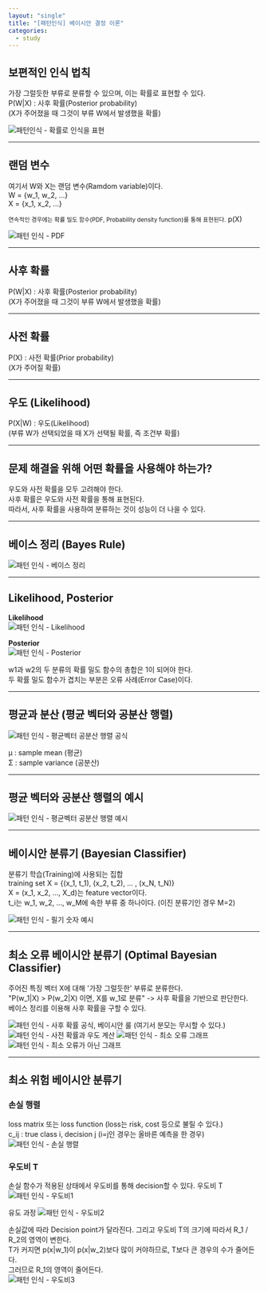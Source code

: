 ```yaml
---
layout: "single"
title: "[패턴인식] 베이시안 결정 이론"
categories:
  - study
---
```


## 보편적인 인식 법칙
가장 그럴듯한 부류로 분류할 수 있으며, 이는 확률로 표현할 수 있다.  
P(W|X) : 사후 확률(Posterior probability)  
(X가 주어졌을 때 그것이 부류 W에서 발생했을 확률)

<img src="/assets/images/bayesianRule (1).png" alt="패턴인식 - 확률로 인식을 표현">

---

## 랜덤 변수
여기서 W와 X는 랜덤 변수(Ramdom variable)이다.  
W = {w_1, w_2, ...}  
X = {x_1, x_2, ...}

<span style="font-size: smaller;">연속적인 경우에는 확률 밀도 함수(PDF, Probability density function)를 통해 표현된다.</span>
p(X)

<img src="/assets/images/bayesianRule (2).png" alt="패턴 인식 - PDF">

---

## 사후 확률
P(W|X) : 사후 확률(Posterior probability)  
(X가 주어졌을 때 그것이 부류 W에서 발생했을 확률)

---

## 사전 확률
P(X) : 사전 확률(Prior probability)  
(X가 주어질 확률)

---

## 우도 (Likelihood)
P(X|W) : 우도(Likelihood)  
(부류 W가 선택되었을 때 X가 선택될 확률, 즉 조건부 확률)

---

## 문제 해결을 위해 어떤 확률을 사용해야 하는가?
우도와 사전 확률을 모두 고려해야 한다.  
사후 확률은 우도와 사전 확률을 통해 표현된다.  
따라서, 사후 확률을 사용하여 분류하는 것이 성능이 더 나을 수 있다.

---

## 베이스 정리 (Bayes Rule)

<img src="/assets/images/bayesianRule (3).png" alt="패턴 인식 - 베이스 정리">

---

## Likelihood, Posterior

**Likelihood**  
<img src="/assets/images/bayesianRule (4).png" alt="패턴 인식 - Likelihood">

**Posterior**  
<img src="/assets/images/bayesianRule (5).png" alt="패턴 인식 - Posterior">

w1과 w2의 두 분류의 확률 밀도 함수의 총합은 1이 되어야 한다.  
두 확률 밀도 함수가 겹치는 부분은 오류 사례(Error Case)이다.

---

## 평균과 분산 (평균 벡터와 공분산 행렬)

<img src="/assets/images/bayesianRule (6).png" alt="패턴 인식 - 평균벡터 공분산 행렬 공식">

μ : sample mean (평균)  
Σ : sample variance (공분산)

---

## 평균 벡터와 공분산 행렬의 예시

<img src="/assets/images/bayesianRule (7).png" alt="패턴 인식 - 평균벡터 공분산 행렬 예시">

---

## 베이시안 분류기 (Bayesian Classifier)

분류기 학습(Training)에 사용되는 집합  
training set X = {(x_1, t_1), (x_2, t_2), ... , (x_N, t_N)}  
X = (x_1, x_2, ..., X_d)는 feature vector이다.  
t_i는 w_1, w_2, ..., w_M에 속한 부류 중 하나이다. (이진 분류기인 경우 M=2)

<img src="/assets/images/bayesianRule (8).png" alt="패턴 인식 - 필기 숫자 예시">

---

## 최소 오류 베이시안 분류기 (Optimal Bayesian Classifier)

주어진 특징 벡터 X에 대해 '가장 그럴듯한' 부류로 분류한다.  
"P(w_1|X) > P(w_2|X) 이면, X를 w_1로 분류" -> 사후 확률을 기반으로 판단한다.  
베이스 정리를 이용해 사후 확률을 구할 수 있다.

<img src="/assets/images/bayesianRule (9).png" alt="패턴 인식 - 사후 확률 공식, 베이시안 룰">  
(여기서 분모는 무시할 수 있다.)

<img src="/assets/images/bayesianRule (10).png" alt="패턴 인식 - 사전 확률과 우도 계산">

<img src="/assets/images/bayesianRule (11).png" alt="패턴 인식 - 최소 오류 그래프">

<img src="/assets/images/bayesianRule (12).png" alt="패턴 인식 - 최소 오류가 아닌 그래프">

---

## 최소 위험 베이시안 분류기
### 손실 행렬 
loss matrix 또는 loss function (loss는 risk, cost 등으로 불릴 수 있다.)  
c_ij : true class i, decision j (i=j인 경우는 올바른 예측을 한 경우)  
<img src="/assets/images/bayesianRule (13).png" alt="패턴 인식 - 손실 행렬">

### 우도비 T
손실 함수가 적용된 상태에서 우도비를 통해 decision할 수 있다. 
우도비 T
<img src="/assets/images/bayesianRule (14).png" alt="패턴 인식 - 우도비1">

유도 과정
<img src="/assets/images/bayesianRule (15).png" alt="패턴 인식 - 우도비2">

손실값에 따라 Decision point가 달라진다. 그리고 우도비 T의 크기에
따라서 R_1 / R_2의 영역이 변한다.  
T가 커지면 p(x|w_1)이 p(x|w_2)보다 많이 커야하므로, T보다 큰 경우의 수가 줄어든다.  
그러므로 R_1의 영역이 줄어든다.  
<img src="/assets/images/bayesianRule (16).png" alt="패턴 인식 - 우도비3">